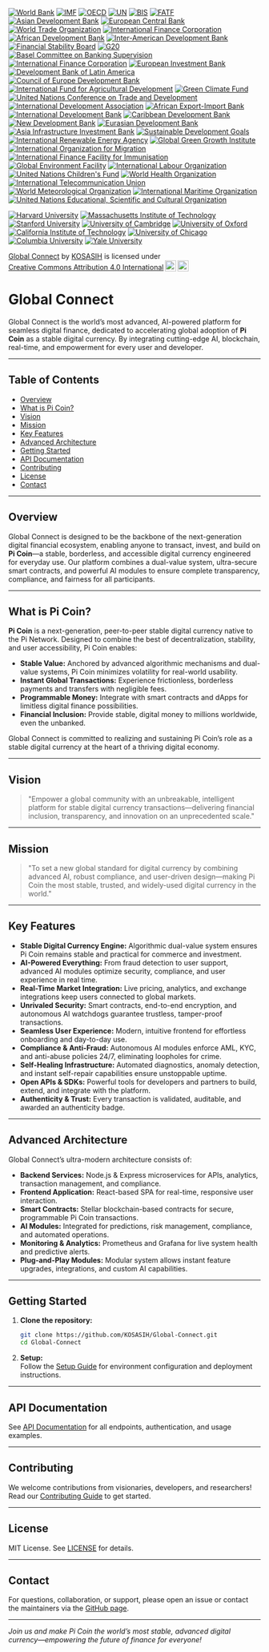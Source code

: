 [![World Bank](https://img.shields.io/badge/World%20Bank-Partner-34C759.svg)](https://www.worldbank.org/)
[![IMF](https://img.shields.io/badge/IMF-Partner-0072B8.svg)](https://www.imf.org/)
[![OECD](https://img.shields.io/badge/OECD-Partner-FF6F20.svg)](https://www.oecd.org/)
[![UN](https://img.shields.io/badge/UN-Partner-007A33.svg)](https://www.un.org/)
[![BIS](https://img.shields.io/badge/BIS-Partner-FFB300.svg)](https://www.bis.org/)
[![FATF](https://img.shields.io/badge/FATF-Partner-FF5733.svg)](https://www.fatf-gafi.org/)
[![Asian Development Bank](https://img.shields.io/badge/Asian%20Development%20Bank-Partner-00A3E0.svg)](https://www.adb.org/)
[![European Central Bank](https://img.shields.io/badge/European%20Central%20Bank-Partner-003DA5.svg)](https://www.ecb.europa.eu/)
[![World Trade Organization](https://img.shields.io/badge/World%20Trade%20Organization-Partner-FF6F20.svg)](https://www.wto.org/)
[![International Finance Corporation](https://img.shields.io/badge/International%20Finance%20Corporation-Partner-0072B8.svg)](https://www.ifc.org/)
[![African Development Bank](https://img.shields.io/badge/African%20Development%20Bank-Partner-FFB300.svg)](https://www.afdb.org/)
[![Inter-American Development Bank](https://img.shields.io/badge/Inter--American%20Development%20Bank-Partner-FF5733.svg)](https://www.iadb.org/)
[![Financial Stability Board](https://img.shields.io/badge/Financial%20Stability%20Board-Partner-34C759.svg)](https://www.fsb.org/)
[![G20](https://img.shields.io/badge/G20-Partner-FF6F20.svg)](https://g20.org/)
[![Basel Committee on Banking Supervision](https://img.shields.io/badge/Basel%20Committee%20on%20Banking%20Supervision-Partner-007A33.svg)](https://www.bis.org/bcbs/)
[![International Finance Corporation](https://img.shields.io/badge/International%20Finance%20Corporation-Partner-0072B8.svg)](https://www.ifc.org/)
[![European Investment Bank](https://img.shields.io/badge/European%20Investment%20Bank-Partner-003DA5.svg)](https://www.eib.org/)
[![Development Bank of Latin America](https://img.shields.io/badge/Development%20Bank%20of%20Latin%20America-Partner-FF6F20.svg)](https://www.caf.com/en/)
[![Council of Europe Development Bank](https://img.shields.io/badge/Council%20of%20Europe%20Development%20Bank-Partner-34C759.svg)](https://coebank.org/)
[![International Fund for Agricultural Development](https://img.shields.io/badge/International%20Fund%20for%20Agricultural%20Development-Partner-FF5733.svg)](https://www.ifad.org/)
[![Green Climate Fund](https://img.shields.io/badge/Green%20Climate%20Fund-Partner-00A3E0.svg)](https://www.greenclimate.fund/)
[![United Nations Conference on Trade and Development](https://img.shields.io/badge/UNCTAD-Partner-007A33.svg)](https://unctad.org/)
[![International Development Association](https://img.shields.io/badge/International%20Development%20Association-Partner-FFB300.svg)](https://www.worldbank.org/en/who-we-are/what-is-the-ida)
[![African Export-Import Bank](https://img.shields.io/badge/African%20Export--Import%20Bank-Partner-FF6F20.svg)](https://www.afreximbank.com/)
[![International Development Bank](https://img.shields.io/badge/Inter--American%20Development%20Bank-Partner-0072B8.svg)](https://www.iadb.org/)
[![Caribbean Development Bank](https://img.shields.io/badge/Caribbean%20Development%20Bank-Partner-34C759.svg)](https://www.caribank.org/)
[![New Development Bank](https://img.shields.io/badge/New%20Development%20Bank-Partner-FF5733.svg)](https://ndb.int/)
[![Eurasian Development Bank](https://img.shields.io/badge/Eurasian%20Development%20Bank-Partner-00A3E0.svg)](https://eabr.org/en/)
[![Asia Infrastructure Investment Bank](https://img.shields.io/badge/Asia%20Infrastructure%20Investment%20Bank-Partner-003DA5.svg)](https://www.aiib.org/)
[![Sustainable Development Goals](https://img.shields.io/badge/Sustainable%20Development%20Goals-Partner-FFB300.svg)](https://sdgs.un.org/)
[![International Renewable Energy Agency](https://img.shields.io/badge/IRENA-Partner-007A33.svg)](https://www.irena.org/)
[![Global Green Growth Institute](https://img.shields.io/badge/Global%20Green%20Growth%20Institute-Partner-34C759.svg)](https://gggi.org/)
[![International Organization for Migration](https://img.shields.io/badge/International%20Organization%20for%20Migration-Partner-FF6F20.svg)](https://www.iom.int/)
[![International Finance Facility for Immunisation](https://img.shields.io/badge/International%20Finance%20Facility%20for%20Immunisation-Partner-0072B8.svg)](https://www.iffim.org/)
[![Global Environment Facility](https://img.shields.io/badge/Global%20Environment%20Facility-Partner-34C759.svg)](https://www.thegef.org/)
[![International Labour Organization](https://img.shields.io/badge/International%20Labour%20Organization-Partner-FF5733.svg)](https://www.ilo.org/)
[![United Nations Children's Fund](https://img.shields.io/badge/UNICEF-Partner-00A3E0.svg)](https://www.unicef.org/)
[![World Health Organization](https://img.shields.io/badge/World%20Health%20Organization-Partner-007A33.svg)](https://www.who.int/)
[![International Telecommunication Union](https://img.shields.io/badge/International%20Telecommunication%20Union-Partner-FFB300.svg)](https://www.itu.int/)
[![World Meteorological Organization](https://img.shields.io/badge/World%20Meteorological%20Organization-Partner-003DA5.svg)](https://public.wmo.int/en)
[![International Maritime Organization](https://img.shields.io/badge/International%20Maritime%20Organization-Partner-34C759.svg)](https://www.imo.org/)
[![United Nations Educational, Scientific and Cultural Organization](https://img.shields.io/badge/UNESCO-Partner-FF6F20.svg)](https://en.unesco.org/)

[![Harvard University](https://img.shields.io/badge/Harvard%20University-Partner-A50000.svg)](https://www.harvard.edu/)
[![Massachusetts Institute of Technology](https://img.shields.io/badge/Massachusetts%20Institute%20of%20Technology-Partner-FF6F20.svg)](https://www.mit.edu/)
[![Stanford University](https://img.shields.io/badge/Stanford%20University-Partner-0072B8.svg)](https://www.stanford.edu/)
[![University of Cambridge](https://img.shields.io/badge/University%20of%20Cambridge-Partner-003DA5.svg)](https://www.cam.ac.uk/)
[![University of Oxford](https://img.shields.io/badge/University%20of%20Oxford-Partner-34C759.svg)](https://www.ox.ac.uk/)
[![California Institute of Technology](https://img.shields.io/badge/California%20Institute%20of%20Technology-Partner-FF5733.svg)](https://www.caltech.edu/)
[![University of Chicago](https://img.shields.io/badge/University%20of%20Chicago-Partner-00A3E0.svg)](https://www.uchicago.edu/)
[![Columbia University](https://img.shields.io/badge/Columbia%20University-Partner-007A33.svg)](https://www.columbia.edu/)
[![Yale University](https://img.shields.io/badge/Yale%20University-Partner-FFB300.svg)](https://www.yale.edu/)

<p xmlns:cc="http://creativecommons.org/ns#" xmlns:dct="http://purl.org/dc/terms/"><a property="dct:title" rel="cc:attributionURL" href="https://github.com/KOSASIH/Global-Connect">Global Connect</a> by <a rel="cc:attributionURL dct:creator" property="cc:attributionName" href="https://www.linkedin.com/in/kosasih-81b46b5a">KOSASIH</a> is licensed under <a href="https://creativecommons.org/licenses/by/4.0/?ref=chooser-v1" target="_blank" rel="license noopener noreferrer" style="display:inline-block;">Creative Commons Attribution 4.0 International<img style="height:22px!important;margin-left:3px;vertical-align:text-bottom;" src="https://mirrors.creativecommons.org/presskit/icons/cc.svg?ref=chooser-v1" alt=""><img style="height:22px!important;margin-left:3px;vertical-align:text-bottom;" src="https://mirrors.creativecommons.org/presskit/icons/by.svg?ref=chooser-v1" alt=""></a></p>

# Global Connect

Global Connect is the world’s most advanced, AI-powered platform for seamless digital finance, dedicated to accelerating global adoption of **Pi Coin** as a stable digital currency. By integrating cutting-edge AI, blockchain, real-time, and empowerment for every user and developer.

---

## Table of Contents

- [Overview](#overview)
- [What is Pi Coin?](#what-is-pi-coin)
- [Vision](#vision)
- [Mission](#mission)
- [Key Features](#key-features)
- [Advanced Architecture](#advanced-architecture)
- [Getting Started](#getting-started)
- [API Documentation](#api-documentation)
- [Contributing](#contributing)
- [License](#license)
- [Contact](#contact)

---

## Overview

Global Connect is designed to be the backbone of the next-generation digital financial ecosystem, enabling anyone to transact, invest, and build on **Pi Coin**—a stable, borderless, and accessible digital currency engineered for everyday use. Our platform combines a dual-value system, ultra-secure smart contracts, and powerful AI modules to ensure complete transparency, compliance, and fairness for all participants.

---

## What is Pi Coin?

**Pi Coin** is a next-generation, peer-to-peer stable digital currency native to the Pi Network. Designed to combine the best of decentralization, stability, and user accessibility, Pi Coin enables:

- **Stable Value:** Anchored by advanced algorithmic mechanisms and dual-value systems, Pi Coin minimizes volatility for real-world usability.
- **Instant Global Transactions:** Experience frictionless, borderless payments and transfers with negligible fees.
- **Programmable Money:** Integrate with smart contracts and dApps for limitless digital finance possibilities.
- **Financial Inclusion:** Provide stable, digital money to millions worldwide, even the unbanked.

Global Connect is committed to realizing and sustaining Pi Coin’s role as a stable digital currency at the heart of a thriving digital economy.

---

## Vision

> "Empower a global community with an unbreakable, intelligent platform for stable digital currency transactions—delivering financial inclusion, transparency, and innovation on an unprecedented scale."

---

## Mission

> "To set a new global standard for digital currency by combining advanced AI, robust compliance, and user-driven design—making Pi Coin the most stable, trusted, and widely-used digital currency in the world."

---

## Key Features

- **Stable Digital Currency Engine:** Algorithmic dual-value system ensures Pi Coin remains stable and practical for commerce and investment.
- **AI-Powered Everything:** From fraud detection to user support, advanced AI modules optimize security, compliance, and user experience in real time.
- **Real-Time Market Integration:** Live pricing, analytics, and exchange integrations keep users connected to global markets.
- **Unrivaled Security:** Smart contracts, end-to-end encryption, and autonomous AI watchdogs guarantee trustless, tamper-proof transactions.
- **Seamless User Experience:** Modern, intuitive frontend for effortless onboarding and day-to-day use.
- **Compliance & Anti-Fraud:** Autonomous AI modules enforce AML, KYC, and anti-abuse policies 24/7, eliminating loopholes for crime.
- **Self-Healing Infrastructure:** Automated diagnostics, anomaly detection, and instant self-repair capabilities ensure unstoppable uptime.
- **Open APIs & SDKs:** Powerful tools for developers and partners to build, extend, and integrate with the platform.
- **Authenticity & Trust:** Every transaction is validated, auditable, and awarded an authenticity badge.

---

## Advanced Architecture

Global Connect’s ultra-modern architecture consists of:

- **Backend Services:** Node.js & Express microservices for APIs, analytics, transaction management, and compliance.
- **Frontend Application:** React-based SPA for real-time, responsive user interaction.
- **Smart Contracts:** Stellar blockchain-based contracts for secure, programmable Pi Coin transactions.
- **AI Modules:** Integrated for predictions, risk management, compliance, and automated operations.
- **Monitoring & Analytics:** Prometheus and Grafana for live system health and predictive alerts.
- **Plug-and-Play Modules:** Modular system allows instant feature upgrades, integrations, and custom AI capabilities.

---

## Getting Started

1. **Clone the repository:**
    ```bash
    git clone https://github.com/KOSASIH/Global-Connect.git
    cd Global-Connect
    ```
2. **Setup:**  
   Follow the [Setup Guide](docs/setup.md) for environment configuration and deployment instructions.

---

## API Documentation

See [API Documentation](docs/API_Documentation.md) for all endpoints, authentication, and usage examples.

---

## Contributing

We welcome contributions from visionaries, developers, and researchers! Read our [Contributing Guide](docs/CONTRIBUTING.md) to get started.

---

## License

MIT License. See [LICENSE](LICENSE) for details.

---

## Contact

For questions, collaboration, or support, please open an issue or contact the maintainers via the [GitHub page](https://github.com/KOSASIH/Global-Connect).

---

*Join us and make Pi Coin the world’s most stable, advanced digital currency—empowering the future of finance for everyone!*
